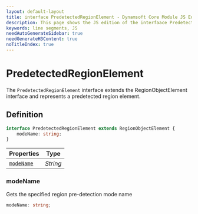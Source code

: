 ```yaml
---
layout: default-layout
title: interface PredetectedRegionElement - Dynamsoft Core Module JS Edition API Reference
description: This page shows the JS edition of the interfaace PredetectedRegionElement in Dynamsoft Core Module.
keywords: line segments, JS
needAutoGenerateSidebar: true
needGenerateH3Content: true
noTitleIndex: true
---
```


# PredetectedRegionElement

The `PredetectedRegionElement` interface extends the RegionObjectElement interface and represents a predetected region element.

## Definition

```typescript
interface PredetectedRegionElement extends RegionObjectElement {
    modeName: string;
}
```

| Properties               | Type |
|----------------------|-------------|
| [`modeName`](#modename) | *String* |

### modeName

Gets the specified region pre-detection mode name

```typescript
modeName: string;
```